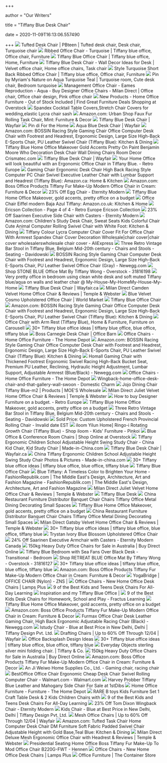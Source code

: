 +++
        
author = "Our Writers"
        
title = "Tiffany Blue Desk Chair"
        
date = 2020-11-09T16:13:06.557490
        
+++
[ ![](https://i.pinimg.com/originals/fd/76/4b/fd764bbfe4698f8d61218659c7867d45.jpg)](https://i.pinimg.com/originals/fd/76/4b/fd764bbfe4698f8d61218659c7867d45.jpg) Tufted Desk Chair | PBteen | Tufted desk chair, Desk chair, Turquoise chair
[ ![](https://i.pinimg.com/originals/c6/87/38/c68738fa59a592948679299842839624.jpg)](https://i.pinimg.com/originals/c6/87/38/c68738fa59a592948679299842839624.jpg) Ribbed Office Chair - Turquoise | Tiffany blue office, Office chair,  Furniture
[ ![](https://i.pinimg.com/originals/7b/21/64/7b216414dd87b88ea788328506ff67e5.jpg)](https://i.pinimg.com/originals/7b/21/64/7b216414dd87b88ea788328506ff67e5.jpg) Tiffany Blue Office Chair | Tiffany blue office, Home, Furniture
[ ![](https://i.pinimg.com/736x/7c/ba/2a/7cba2adcc0a4765dc82e559c51418e9e.jpg)](https://i.pinimg.com/736x/7c/ba/2a/7cba2adcc0a4765dc82e559c51418e9e.jpg) Tiffany Blue Desk Chair - Wall Decor Ideas for Desk | Velvet office chair,  Home office chairs, Task chair
[ ![](https://i.pinimg.com/originals/0f/11/36/0f113637edcc4a8d8fd4d2515666d8e8.jpg)](https://i.pinimg.com/originals/0f/11/36/0f113637edcc4a8d8fd4d2515666d8e8.jpg) Style Turquoise Short Back Ribbed Office Chair | Tiffany blue office, Office  chair, Furniture
[ ![](https://i.pinimg.com/originals/a1/8f/21/a18f21692fc800ef48d5f497a0b0db30.jpg)](https://i.pinimg.com/originals/a1/8f/21/a18f21692fc800ef48d5f497a0b0db30.jpg) Pin by Myriam's Nature on Aqua Turquoise Teal | Turquoise room, Cute desk  chair, Bedroom turquoise
[ ![](https://i.pinimg.com/originals/76/d2/a1/76d2a157b85c07432bf4c0c2efd1d2d6.jpg)](https://i.pinimg.com/originals/76/d2/a1/76d2a157b85c07432bf4c0c2efd1d2d6.jpg) Management Office Chair - Eames Reproduction - Aqua - Buy Designer Office  Chairs - Milan Direct | Office chair, Office chair design, Pink office chair
[ ![](https://ak1.ostkcdn.com/images/products/30234169/L35111077.jpg)](https://ak1.ostkcdn.com/images/products/30234169/L35111077.jpg) New Products - Home Office Furniture - Out of Stock Included | Find Great  Furniture Deals Shopping at Overstock
[ ![](https://www.banquetbar.com/images/l/201811/15423493700.jpg)](https://www.banquetbar.com/images/l/201811/15423493700.jpg) Spandex Cocktail Table Covers,Stretch Chair Covers for wedding,elastic  Lycra chair sash
[ ![](https://images-na.ssl-images-amazon.com/images/I/81w6Lq4J1wL._AC_SX522_.jpg)](https://images-na.ssl-images-amazon.com/images/I/81w6Lq4J1wL._AC_SX522_.jpg) Amazon.com: Urban Shop Faux Fur Rolling Task Chair, Mint: Furniture & Decor
[ ![](https://secure.img1-fg.wfcdn.com/im/61114258/resize-h600-w600%5Ecompr-r85/1257/12573276/Wayfair+Basics+Mesh+Task+Office+Chair.jpg)](https://secure.img1-fg.wfcdn.com/im/61114258/resize-h600-w600%5Ecompr-r85/1257/12573276/Wayfair+Basics+Mesh+Task+Office+Chair.jpg) Tiffany Blue Desk Chair | Wayfair
[ ![](https://i.pinimg.com/originals/13/38/e7/1338e734ac5a94759c768936e437cb94.jpg)](https://i.pinimg.com/originals/13/38/e7/1338e734ac5a94759c768936e437cb94.jpg) Pin di For the Home
[ ![](https://secure.img1-fg.wfcdn.com/im/23816816/resize-h160-w160%5Ecompr-r85/9838/98387750/Albaugh+Velvet+Task+Chair.jpg)](https://secure.img1-fg.wfcdn.com/im/23816816/resize-h160-w160%5Ecompr-r85/9838/98387750/Albaugh+Velvet+Task+Chair.jpg) Aqua Blue Desk Chair | Wayfair
[ ![](https://m.media-amazon.com/images/I/61Qds9MHR-L._AC_.jpg)](https://m.media-amazon.com/images/I/61Qds9MHR-L._AC_.jpg) Amazon.com: BOSSIN Racing Style Gaming Chair Office Computer Desk Chair  with Footrest and Headrest, Ergonomic Design, Large Size High-Back E-Sports  Chair, PU Leather Swivel Chair (Tiffany Blue): Kitchen & Dining
[ ![](http://www.crismatec.com/python/ho/tiffany-blue-home-office-makeover-gold-accents-pretty-on-a_office-decoration-701x451.jpg)](http://www.crismatec.com/python/ho/tiffany-blue-home-office-makeover-gold-accents-pretty-on-a_office-decoration-701x451.jpg) Tiffany Blue Home Office Makeover Gold Accents Pretty On Paint Benjamin  Moore Who Decoration Desk Chair Wall Dining Chairs Room Decor Crismatec.com
[ ![](https://secure.img1-fg.wfcdn.com/im/75630827/resize-h310-w310%5Ecompr-r85/1175/117585920/lourdes-velvet-task-chair.jpg)](https://secure.img1-fg.wfcdn.com/im/75630827/resize-h310-w310%5Ecompr-r85/1175/117585920/lourdes-velvet-task-chair.jpg) Tiffany Blue Desk Chair | Wayfair
[ ![](https://www.retroeurope.com/wp-content/uploads/2016/11/Special-Autumn-Offers_page_03.jpg)](https://www.retroeurope.com/wp-content/uploads/2016/11/Special-Autumn-Offers_page_03.jpg) Your Home Office will look beautiful with an Ergonomic Office Chair in Tiffany  Blue. - Retro Europe
[ ![](https://images-na.ssl-images-amazon.com/images/I/61bhJdYbBVL._AC_SL1500_.jpg)](https://images-na.ssl-images-amazon.com/images/I/61bhJdYbBVL._AC_SL1500_.jpg) Gaming Chair Ergonomic Desk Chair High Back Racing Style Computer PC Chair  Swivel Executive Leather Chair with Lumbar Support and Headrest (Tiffany  Blue): Amazon.ca: Home & Kitchen
[ ![](https://images-na.ssl-images-amazon.com/images/I/81lrSOHIW5L._AC_SX679_.jpg)](https://images-na.ssl-images-amazon.com/images/I/81lrSOHIW5L._AC_SX679_.jpg) Amazon.com: Boss Office Products Tiffany Fur Make-Up Modern Office Chair in  Cream: Furniture & Decor
[ ![](https://cdn.shopify.com/s/files/1/2262/0555/products/vintage-egg-chair_b-9012w_0dd95def-ae4f-4872-9dab-f2e2dce17c91_2000x.jpg?v=1570238412)](https://cdn.shopify.com/s/files/1/2262/0555/products/vintage-egg-chair_b-9012w_0dd95def-ae4f-4872-9dab-f2e2dce17c91_2000x.jpg?v=1570238412) 23% Off Egg Chair - Eternity Modern
[ ![](https://partypinching.com/wp-content/uploads/2018/04/2-2w.jpg)](https://partypinching.com/wp-content/uploads/2018/04/2-2w.jpg) Tiffany Blue Home Office Makeover, gold accents, pretty office on a budget
[ ![](https://m.media-amazon.com/images/I/51gkBTxLEyL.jpg)](https://m.media-amazon.com/images/I/51gkBTxLEyL.jpg) Office Chair Eiffel modern Baja Azul Tiffany: Amazon.co.uk: Kitchen & Home
[ ![](https://www.retroeurope.com/wp-content/uploads/2020/01/Ericson-Office-Chair-Low-Feet_Tiffany-Blue-Leather_950x950_02-450x450.jpg)](https://www.retroeurope.com/wp-content/uploads/2020/01/Ericson-Office-Chair-Low-Feet_Tiffany-Blue-Leather_950x950_02-450x450.jpg) Ericson Collection - Page 4 of 4 - Retro Europe Ericson Collection
[ ![](https://cdn.shopify.com/s/files/1/2262/0555/products/saarinen-esecutive-side-chair-swivel-base-cashmere-tiffany-blue-b-9012w-polished-chrome_2000x.jpg?v=1585243634)](https://cdn.shopify.com/s/files/1/2262/0555/products/saarinen-esecutive-side-chair-swivel-base-cashmere-tiffany-blue-b-9012w-polished-chrome_2000x.jpg?v=1585243634) 23% Off Saarinen Executive Side Chair with Casters - Eternity Modern
[ ![](https://images-na.ssl-images-amazon.com/images/I/61cfSp86pEL._AC_SX522_.jpg)](https://images-na.ssl-images-amazon.com/images/I/61cfSp86pEL._AC_SX522_.jpg) Amazon.com: Children's Study Desk Chair, Sweat Seats Kids Colorful Chair  Cute Animal Computer Rolling Swivel Chair with White Foot: Kitchen & Dining
[ ![](https://ae01.alicdn.com/kf/HTB1un..OFXXXXXJapXXq6xXFXXXt/Tiffany-Colour-Lycra-Computer-Chair-Cover-Fit-For-Office-Chair-With-Armrest-Spandex-Chair-Cover-Decoration.jpg)](https://ae01.alicdn.com/kf/HTB1un..OFXXXXXJapXXq6xXFXXXt/Tiffany-Colour-Lycra-Computer-Chair-Cover-Fit-For-Office-Chair-With-Armrest-Spandex-Chair-Cover-Decoration.jpg) Tiffany Colour Lycra Computer Chair Cover Fit For Office Chair With Armrest  Spandex Chair Cover Decoration Wholesale|chair cover|chair cover  wholesalerswholesale chair cover - AliExpress
[ ![](http://www.davidowski.nl/galleries/three-retro-vintage-bar-stool-in-tiffany-blue-belgium-mid-20th-century-3466692-en-max.jpg)](http://www.davidowski.nl/galleries/three-retro-vintage-bar-stool-in-tiffany-blue-belgium-mid-20th-century-3466692-en-max.jpg) Three Retro Vintage Bar Stool in Tiffany Blue, Belgium Mid-20th century -  Chairs and Stools - Seating - Davidowski
[ ![](https://c1.neweggimages.com/ProductImage/2T4-01VY-00001-S01.jpg)](https://c1.neweggimages.com/ProductImage/2T4-01VY-00001-S01.jpg) BOSSIN Racing Style Gaming Chair Computer Desk Chair with Footrest and  Headrest, Ergonomic Design, Large Size High-Back E-Sports Chair, PU Leather  Swivel Office Chair (Gray) - Newegg.com
[ ![](https://ak1.ostkcdn.com/images/products/is/images/direct/33154befce905d3f29c34904e6e372f73843104f/STONE-BLUE-Office-Mat-By-Tiffany-Wong.jpg)](https://ak1.ostkcdn.com/images/products/is/images/direct/33154befce905d3f29c34904e6e372f73843104f/STONE-BLUE-Office-Mat-By-Tiffany-Wong.jpg) Shop STONE BLUE Office Mat By Tiffany Wong - Overstock - 31816198
[ ![](http://my-house-my-home.com/wp-content/uploads/2013/02/4716750.jpg)](http://my-house-my-home.com/wp-content/uploads/2013/02/4716750.jpg) Very pretty office in bedroom using clean white desk and soft muted Tiffany  blue/aqua on walls and leather chair @ My-House-My-HomeMy-House-My-Home
[ ![](https://secure.img1-ag.wfcdn.com/im/28022832/resize-h160-w160%5Ecompr-r85/1255/125566019/Home+Office+Chair+Mesh+Ergonomic+Computer+Chair+With+3D+Adjustable+Armrests+Desk+Chair+High+Back+Technical+Task+Chair.jpg)](https://secure.img1-ag.wfcdn.com/im/28022832/resize-h160-w160%5Ecompr-r85/1255/125566019/Home+Office+Chair+Mesh+Ergonomic+Computer+Chair+With+3D+Adjustable+Armrests+Desk+Chair+High+Back+Technical+Task+Chair.jpg) Tiffany Blue Desk Chair | Wayfair.ca
[ ![](https://img.zcdn.com.au/lf/50/hash/37569/19080111/4/Camden%2BVelvet%2BOffice%2BChair.jpg)](https://img.zcdn.com.au/lf/50/hash/37569/19080111/4/Camden%2BVelvet%2BOffice%2BChair.jpg) Milan Direct Camden Velvet Home Office Chair & Reviews | Temple & Webster
[ ![](https://ii.worldmarket.com/fcgi-bin/iipsrv.fcgi?FIF=/images/worldmarket/source/75560_XXX_v6.tif&wid=480&cvt=jpeg)](https://ii.worldmarket.com/fcgi-bin/iipsrv.fcgi?FIF=/images/worldmarket/source/75560_XXX_v6.tif&wid=480&cvt=jpeg) Blue Velvet Cosmo Upholstered Office Chair | World Market
[ ![](http://www.goodofficechairs.com/images/tiffany-blue-office-chair.jpg)](http://www.goodofficechairs.com/images/tiffany-blue-office-chair.jpg) Tiffany Blue Office Chair
[ ![](https://images-na.ssl-images-amazon.com/images/I/415J2BWvbLL._AC_SY200_.jpg)](https://images-na.ssl-images-amazon.com/images/I/415J2BWvbLL._AC_SY200_.jpg) Amazon.com: BOSSIN Racing Style Gaming Chair Office Computer Desk Chair  with Footrest and Headrest, Ergonomic Design, Large Size High-Back E-Sports  Chair, PU Leather Swivel Chair (Tiffany Blue): Kitchen & Dining
[ ![](https://media.karousell.com/media/photos/products/2019/11/05/office_chair_with_arm_rest_tiffany_blue_1572943258_ab074d6bb_progressive)](https://media.karousell.com/media/photos/products/2019/11/05/office_chair_with_arm_rest_tiffany_blue_1572943258_ab074d6bb_progressive) Office Chair with Arm Rest (Tiffany Blue), Home & Furniture, Furniture on  Carousell
[ ![](https://i.pinimg.com/236x/0f/d4/ae/0fd4aebbd92d3b005632f1f3a541e410--office-spaces-home-office-desks.jpg)](https://i.pinimg.com/236x/0f/d4/ae/0fd4aebbd92d3b005632f1f3a541e410--office-spaces-home-office-desks.jpg) 30+ Tiffany blue office ideas | tiffany blue office, blue office, tiffany  blue
[ ![](https://media.officebarn.biz/wp-content/uploads/2017/10/17073602/B516C-PB-300x300.jpg)](https://media.officebarn.biz/wp-content/uploads/2017/10/17073602/B516C-PB-300x300.jpg) Boss Carnegie Desk Chair | Office Barn
[ ![](https://images.homedepot-static.com/productImages/11f6993d-5844-4f56-9be3-6124ea45fdd6/svn/walnut-brown-linon-home-decor-office-chairs-178403nat01u-64_400.jpg)](https://images.homedepot-static.com/productImages/11f6993d-5844-4f56-9be3-6124ea45fdd6/svn/walnut-brown-linon-home-decor-office-chairs-178403nat01u-64_400.jpg) Office Chairs - Home Office Furniture - The Home Depot
[ ![](https://images-na.ssl-images-amazon.com/images/I/51YDTAzky8L._AC_SY200_.jpg)](https://images-na.ssl-images-amazon.com/images/I/51YDTAzky8L._AC_SY200_.jpg) Amazon.com: BOSSIN Racing Style Gaming Chair Office Computer Desk Chair  with Footrest and Headrest, Ergonomic Design, Large Size High-Back E-Sports  Chair, PU Leather Swivel Chair (Tiffany Blue): Kitchen & Dining
[ ![](https://c1.neweggimages.com/ProductImage/AGDWS200616tsGgC.jpg)](https://c1.neweggimages.com/ProductImage/AGDWS200616tsGgC.jpg) Homall Gaming Chair with Thickened Footrest Ergonomic Swivel Racing  High-Back Bucket Seat, Premium PU Leather, Reclining, Hydraulic Height  Adjustment, Lumbar Support, Adjustable Armrest (Blue/Black) - Newegg.com
[ ![](https://images.homedepot-static.com/productImages/26021273-f2d7-4203-b236-483e6b13529b/svn/blue-linon-home-decor-office-chairs-178404aqua01u-64_400.jpg)](https://images.homedepot-static.com/productImages/26021273-f2d7-4203-b236-483e6b13529b/svn/blue-linon-home-decor-office-chairs-178404aqua01u-64_400.jpg) Office Chairs - Home Office Furniture - The Home Depot
[ ![](http://www.domesticcharm.com/wp-content/uploads/2017/02/Wingback-home-office-desk-chair-and-that-gallery-wall-swoon.jpg)](http://www.domesticcharm.com/wp-content/uploads/2017/02/Wingback-home-office-desk-chair-and-that-gallery-wall-swoon.jpg) Wingback-home-office-desk-chair-and-that-gallery-wall-swoon - Domestic Charm
[ ![](https://www.moeshomecollection.com/wp-content/uploads/2017/05/HK-1011-26-1920x1920.jpg)](https://www.moeshomecollection.com/wp-content/uploads/2017/05/HK-1011-26-1920x1920.jpg) Jojo Dining Chair Tiffany Blue-m2 | Products | MOE'S Wholesale
[ ![](https://img.zcdn.com.au/lf/8/hash/37569/19110933/4/Juliet-Velvet-Office-Chair.jpg)](https://img.zcdn.com.au/lf/8/hash/37569/19110933/4/Juliet-Velvet-Office-Chair.jpg) Milan Direct Juliet Velvet Home Office Chair & Reviews | Temple & Webster
[ ![](https://www.retroeurope.com/wp-content/uploads/elementor/thumbs/Ericson-Office-Chair-Low-Feet_Tiffany-Blue-Leather_950x950_04-ok33g5ov4k9gfpwh6vbadyku8r5fmleayv1wu7wjlc.jpg)](https://www.retroeurope.com/wp-content/uploads/elementor/thumbs/Ericson-Office-Chair-Low-Feet_Tiffany-Blue-Leather_950x950_04-ok33g5ov4k9gfpwh6vbadyku8r5fmleayv1wu7wjlc.jpg) How to buy Designer Furniture on a budget. - Retro Europe
[ ![](https://partypinching.com/wp-content/uploads/2018/04/8-24w.jpg)](https://partypinching.com/wp-content/uploads/2018/04/8-24w.jpg) Tiffany Blue Home Office Makeover, gold accents, pretty office on a budget
[ ![](http://www.davidowski.nl/galleries/three-retro-vintage-bar-stool-in-tiffany-blue-belgium-mid-20th-century-3466687-en-max.jpg)](http://www.davidowski.nl/galleries/three-retro-vintage-bar-stool-in-tiffany-blue-belgium-mid-20th-century-3466687-en-max.jpg) Three Retro Vintage Bar Stool in Tiffany Blue, Belgium Mid-20th century -  Chairs and Stools - Seating - Davidowski
[ ![](https://image.invaluable.com/housePhotos/GreenwichAuction/76/637276/H6011-L160250787.jpg)](https://image.invaluable.com/housePhotos/GreenwichAuction/76/637276/H6011-L160250787.jpg) Sold Price: Custom Upholstered French Provincial Rolling Chair - Invalid  date EST
[ ![](https://c2.staticflickr.com/8/7914/45921942175_1287b9ce28_b.jpg)](https://c2.staticflickr.com/8/7914/45921942175_1287b9ce28_b.jpg) iloom Yilun Home] Ringo-i Rotating Growth Chair (Tiffany Blue) - Shop iloom  - Kids' Furniture - Pinkoi
[ ![](https://ak1.ostkcdn.com/images/products/is/images/direct/5df0f406b8c7d11e2207edfb0af33a78dadea6d1/Porthos-Home-Alma-Swivel-Office-Chair%2C-Velvet%2C-Golden-Roller-Legs.jpg?imwidth=200&impolicy=medium)](https://ak1.ostkcdn.com/images/products/is/images/direct/5df0f406b8c7d11e2207edfb0af33a78dadea6d1/Porthos-Home-Alma-Swivel-Office-Chair%2C-Velvet%2C-Golden-Roller-Legs.jpg?imwidth=200&impolicy=medium) Blue Office & Conference Room Chairs | Shop Online at Overstock
[ ![](https://image.made-in-china.com/202f0j00lIsUEhnJSybF/Tiffany-Ergonomic-Children-School-Adjustable-Height-Swing-Study-Chair.jpg)](https://image.made-in-china.com/202f0j00lIsUEhnJSybF/Tiffany-Ergonomic-Children-School-Adjustable-Height-Swing-Study-Chair.jpg) Tiffany Ergonomic Children School Adjustable Height Swing Study Chair -  China Kid Chair, Kid Study Chair | Made-in-China.com
[ ![](https://secure.img1-ag.wfcdn.com/im/13325067/resize-h160-w160%5Ecompr-r85/1242/124227215/Pc+Gaming+Chair+Massage+Office+Chair+Ergonomic+Desk+Chair+Adjustable+Pu+Leather+Racing+Chair+With+Lumbar+Support+Headrest+Armrest+Task+Rolling+Swivel+Computer+Chair+For+Women+Adults%2528black%2529.jpg)](https://secure.img1-ag.wfcdn.com/im/13325067/resize-h160-w160%5Ecompr-r85/1242/124227215/Pc+Gaming+Chair+Massage+Office+Chair+Ergonomic+Desk+Chair+Adjustable+Pu+Leather+Racing+Chair+With+Lumbar+Support+Headrest+Armrest+Task+Rolling+Swivel+Computer+Chair+For+Women+Adults%2528black%2529.jpg) Tiffany Blue Desk Chair | Wayfair.ca
[ ![](https://image.made-in-china.com/2f0j00lPsfEKnGrOkF/Tiffany-Ergonomic-Children-School-Adjustable-Height-Swing-Study-Chair.jpg)](https://image.made-in-china.com/2f0j00lPsfEKnGrOkF/Tiffany-Ergonomic-Children-School-Adjustable-Height-Swing-Study-Chair.jpg) China Tiffany Ergonomic Children School Adjustable Height Swing Study Chair  Photos & Pictures - Made-in-china.com
[ ![](https://i.pinimg.com/236x/01/49/9b/01499b048a3dd002206b5bc392f128a0--office-spaces-work-spaces.jpg)](https://i.pinimg.com/236x/01/49/9b/01499b048a3dd002206b5bc392f128a0--office-spaces-work-spaces.jpg) 30+ Tiffany blue office ideas | tiffany blue office, blue office, tiffany  blue
[ ![](http://www.goodofficechairs.com/images/techni-mobili-tiffany-blue-office-chair.jpg)](http://www.goodofficechairs.com/images/techni-mobili-tiffany-blue-office-chair.jpg) Tiffany Blue Office Chair
[ ![](http://www.fashionrepublik.com/wp-content/uploads/tiffany16.jpg)](http://www.fashionrepublik.com/wp-content/uploads/tiffany16.jpg) Blue Tiffany: A Timeless Color to Brighten Your Home - FashionRepublik.com  | The Middle East's Design, Architecture, Art and Fashion Magazine -  FashionRepublik.com | The Middle East's Design, Architecture, Art and  Fashion Magazine
[ ![](https://img.zcdn.com.au/lf/50/hash/37569/19018065/4/Juliet-Velvet-Office-Chair.jpg)](https://img.zcdn.com.au/lf/50/hash/37569/19018065/4/Juliet-Velvet-Office-Chair.jpg) Milan Direct Juliet Velvet Home Office Chair & Reviews | Temple & Webster
[ ![](https://static.wixstatic.com/media/2adadd_746a5ecd7a8540daa8b02989807d2bf5~mv2_d_2048_2048_s_2.jpg/v1/fill/w_548,h_548,al_c,q_80,usm_0.66_1.00_0.01/2adadd_746a5ecd7a8540daa8b02989807d2bf5~mv2_d_2048_2048_s_2.webp)](https://static.wixstatic.com/media/2adadd_746a5ecd7a8540daa8b02989807d2bf5~mv2_d_2048_2048_s_2.jpg/v1/fill/w_548,h_548,al_c,q_80,usm_0.66_1.00_0.01/2adadd_746a5ecd7a8540daa8b02989807d2bf5~mv2_d_2048_2048_s_2.webp) Tiffany Blue Desk
[ ![](http://fitzmagic.info/wp-content/uploads/2019/03/office-chair-high-blue-tiffany-furniture-retro-decorating-cupcakes-with-candy.jpg)](http://fitzmagic.info/wp-content/uploads/2019/03/office-chair-high-blue-tiffany-furniture-retro-decorating-cupcakes-with-candy.jpg) China Restaurant Furniture Distributor Banquet Chair Chairs Tiffany Office  Metal Dining Decorating Small Spaces
[ ![](https://partypinching.com/wp-content/uploads/2018/04/1-3w.jpg)](https://partypinching.com/wp-content/uploads/2018/04/1-3w.jpg) Tiffany Blue Home Office Makeover, gold accents, pretty office on a budget
[ ![](http://fitzmagic.info/wp-content/uploads/2019/03/office-furniture-good-desk-chair-blue-full-image-tiffany-for-decorating.jpg)](http://fitzmagic.info/wp-content/uploads/2019/03/office-furniture-good-desk-chair-blue-full-image-tiffany-for-decorating.jpg) China Restaurant Furniture Distributor Banquet Chair Chairs Tiffany Office  Metal Dining Decorating Small Spaces
[ ![](https://img.zcdn.com.au/lf/8/hash/37569/19080103/4/Gatsby%2BVelvet%2BOffice%2BChair.jpg)](https://img.zcdn.com.au/lf/8/hash/37569/19080103/4/Gatsby%2BVelvet%2BOffice%2BChair.jpg) Milan Direct Gatsby Velvet Home Office Chair & Reviews | Temple & Webster
[ ![](https://i.pinimg.com/236x/14/44/1a/14441ac23f6101e0ef7135c39b4d7406--office-paint-colors-blue-paint-colors.jpg)](https://i.pinimg.com/236x/14/44/1a/14441ac23f6101e0ef7135c39b4d7406--office-paint-colors-blue-paint-colors.jpg) 30+ Tiffany blue office ideas | tiffany blue office, blue office, tiffany  blue
[ ![](https://cdn.decorpad.com/photos/2019/12/12/blossoms-blue-ivory-upholstered-trystan-floral-office-chair.jpeg)](https://cdn.decorpad.com/photos/2019/12/12/blossoms-blue-ivory-upholstered-trystan-floral-office-chair.jpeg) Trystan Ivory Blue Blossom Upholstered Office Chair
[ ![](https://cdn.shopify.com/s/files/1/0001/8297/6540/products/saarinen-executive-armchair-cashmere-tiffany-blue-b9012w-chasters_2000x.jpg?v=1584485227)](https://cdn.shopify.com/s/files/1/0001/8297/6540/products/saarinen-executive-armchair-cashmere-tiffany-blue-b9012w-chasters_2000x.jpg?v=1584485227) 24% Off Saarinen Executive Armchair with Casters - Eternity Modern Canada
[ ![](https://buydirectonline.com.au/image/cache/catalog/1Supplier/OFD-W/13559/project-x-450x450.png)](https://buydirectonline.com.au/image/cache/catalog/1Supplier/OFD-W/13559/project-x-450x450.png) 150kg Heavy Duty Office Chairs for Sale in Australia | Buy Direct Online
[ ![](https://cdn.decorpad.com/photos/2016/04/08/tiffany-blue-bedroom-quadrille-island-ikat-fabric-sea-fan-over-black-desk.jpg)](https://cdn.decorpad.com/photos/2016/04/08/tiffany-blue-bedroom-quadrille-island-ikat-fabric-sea-fan-over-black-desk.jpg) Tiffany Blue Bedroom with Sea Fans Over Black Desk - Transitional - Bedroom
[ ![](https://ak1.ostkcdn.com/images/products/is/images/direct/bc89c5adfc0a43d6e72759ca74e7e2b1bc314102/RETREAT-BLUE-Office-Mat-By-Tiffany-Wong.jpg?impolicy=medium)](https://ak1.ostkcdn.com/images/products/is/images/direct/bc89c5adfc0a43d6e72759ca74e7e2b1bc314102/RETREAT-BLUE-Office-Mat-By-Tiffany-Wong.jpg?impolicy=medium) Shop RETREAT BLUE Office Mat By Tiffany Wong - Overstock - 31816127
[ ![](https://i.pinimg.com/236x/25/a5/3a/25a53a940a8fa32d598ad15a0f8649ad--zebra-rugs-craft-space.jpg)](https://i.pinimg.com/236x/25/a5/3a/25a53a940a8fa32d598ad15a0f8649ad--zebra-rugs-craft-space.jpg) 30+ Tiffany blue office ideas | tiffany blue office, blue office, tiffany  blue
[ ![](https://m.media-amazon.com/images/S/aplus-media/vc/1d4da2a2-8bda-47f5-bda3-1ebd44864e6e._CR173,0,1214,1214_PT0_SX300__.jpg)](https://m.media-amazon.com/images/S/aplus-media/vc/1d4da2a2-8bda-47f5-bda3-1ebd44864e6e._CR173,0,1214,1214_PT0_SX300__.jpg) Amazon.com: Boss Office Products Tiffany Fur Make-Up Modern Office Chair in  Cream: Furniture & Decor
[ ![](http://znschairs.com/wp-content/uploads/2019/11/Yogabridge_tiffanyBlue_com-1.jpg)](http://znschairs.com/wp-content/uploads/2019/11/Yogabridge_tiffanyBlue_com-1.jpg) YogaBridge | OFFICE CHAIR (Nylon) - ZNS | 
[ ![](https://image.lampsplus.com/is/image/b9gt8/m5402cropped.jpg?qlt=70&wid=1200&hei=1200&fmt=jpeg)](https://image.lampsplus.com/is/image/b9gt8/m5402cropped.jpg?qlt=70&wid=1200&hei=1200&fmt=jpeg) Office Chairs - New Home Office Desk Chairs | Lamps Plus
[ ![](https://fractus-855d.kxcdn.com/wp-content/uploads/2016/02/Boss-Tiffany-Fur-Chair-e1456840163550-360x521.jpg)](https://fractus-855d.kxcdn.com/wp-content/uploads/2016/02/Boss-Tiffany-Fur-Chair-e1456840163550-360x521.jpg) 9 of the Best Kids and Teens Desk Chairs For All-Day Learning
[ ![](https://mariakillam.com/wp-content/uploads/bloggerimgs/lh5.ggpht.com/_pCtYBqw7SEE/THrcPksQopI/AAAAAAAAI2U/T0ogAiQyZwg/image_thumb%5B3%5D.png?imgmax=800)](https://mariakillam.com/wp-content/uploads/bloggerimgs/lh5.ggpht.com/_pCtYBqw7SEE/THrcPksQopI/AAAAAAAAI2U/T0ogAiQyZwg/image_thumb%5B3%5D.png?imgmax=800) Inspiration and my Tiffany Blue Office |
[ ![](https://fractus-855d.kxcdn.com/wp-content/uploads/2016/03/Image-of-GreenForest-Desk-Chair-for-Teenagers.jpg)](https://fractus-855d.kxcdn.com/wp-content/uploads/2016/03/Image-of-GreenForest-Desk-Chair-for-Teenagers.jpg) 9 of the Best Kids Desk Chairs for Homework, School and Play - Fractus  Learning
[ ![](https://partypinching.com/wp-content/uploads/2018/04/DSCF6225-2w.jpg)](https://partypinching.com/wp-content/uploads/2018/04/DSCF6225-2w.jpg) Tiffany Blue Home Office Makeover, gold accents, pretty office on a budget
[ ![](https://m.media-amazon.com/images/I/61rmTFAqHZL._AC_UL400_.jpg)](https://m.media-amazon.com/images/I/61rmTFAqHZL._AC_UL400_.jpg) Amazon.com: Boss Office Products Tiffany Fur Make-Up Modern Office Chair in  Cream: Furniture & Decor
[ ![](https://c1.neweggimages.com/ProductImageCompressAll300/AP5VS200827IhOKo.jpg)](https://c1.neweggimages.com/ProductImageCompressAll300/AP5VS200827IhOKo.jpg) Furmax Office Chair Desk Leather Gaming Chair, High Back Ergonomic  Adjustable Racing Chair (Black) - Newegg.com
[ ![](https://tiimg.tistatic.com/fp/1/003/479/istudy-chair-blue-486.jpg)](https://tiimg.tistatic.com/fp/1/003/479/istudy-chair-blue-486.jpg) Istudy Chair - Blue at Best Price in New Delhi, Delhi | Tiffany Design Pvt.  Ltd.
[ ![](https://secure.img1-fg.wfcdn.com/im/96892241/resize-h600-w600%5Ecompr-r85/1495/14958656/Drafting+Chairs.jpg)](https://secure.img1-fg.wfcdn.com/im/96892241/resize-h600-w600%5Ecompr-r85/1495/14958656/Drafting+Chairs.jpg) Drafting Chairs | Up to 60% Off Through 12/04 | Wayfair
[ ![](https://cdn.decorpad.com/photos/2016/11/11/m_white-home-office-tiffany-blue-accents.jpg)](https://cdn.decorpad.com/photos/2016/11/11/m_white-home-office-tiffany-blue-accents.jpg) Office Backsplash Design Ideas
[ ![](https://i.pinimg.com/236x/83/df/b8/83dfb8c9e9bb227ca8c322f31f6eeeb2--gothic-furniture-painted-furniture.jpg)](https://i.pinimg.com/236x/83/df/b8/83dfb8c9e9bb227ca8c322f31f6eeeb2--gothic-furniture-painted-furniture.jpg) 30+ Tiffany blue office ideas | tiffany blue office, blue office, tiffany  blue
[ ![](https://media.tiffany.com/is/image/Tiffany/EcomBrowseM/everyday-objectssterling-silver-mini-folding-chair-62203471_984245_ED.jpg?&op_usm=1.5,1.0,6.0&$cropN=0.1,0.1,0.8,0.8&defaultImage=NoImageAvailableInternal&)](https://media.tiffany.com/is/image/Tiffany/EcomBrowseM/everyday-objectssterling-silver-mini-folding-chair-62203471_984245_ED.jpg?&op_usm=1.5,1.0,6.0&$cropN=0.1,0.1,0.8,0.8&defaultImage=NoImageAvailableInternal&) Everyday Objects sterling silver mini folding chair. | Tiffany & Co.
[ ![](https://buydirectonline.com.au/image/cache/catalog/1Supplier/OFD-W/19683/IMG_2523-450x450.jpg)](https://buydirectonline.com.au/image/cache/catalog/1Supplier/OFD-W/19683/IMG_2523-450x450.jpg) 150kg Heavy Duty Office Chairs for Sale in Australia | Buy Direct Online
[ ![](https://m.media-amazon.com/images/S/aplus-media/vc/98de69c9-5736-4d3c-8450-dd3ef440409e._CR939,1812,2095,2095_PT0_SX300__.jpg)](https://m.media-amazon.com/images/S/aplus-media/vc/98de69c9-5736-4d3c-8450-dd3ef440409e._CR939,1812,2095,2095_PT0_SX300__.jpg) Amazon.com: Boss Office Products Tiffany Fur Make-Up Modern Office Chair in  Cream: Furniture & Decor
[ ![](https://s.alicdn.com/@sc01/kf/HTB1XHn2XvvsK1RjSspdq6AZepXaK/WorkWell-pu-modern-gaming-chair-KW-G02S.jpg_480x480.jpg)](https://s.alicdn.com/@sc01/kf/HTB1XHn2XvvsK1RjSspdq6AZepXaK/WorkWell-pu-modern-gaming-chair-KW-G02S.jpg_480x480.jpg) An Ji Weiwo Home Supplies Co., Ltd. - Gaming chair, racing chair
[ ![](https://i5.walmartimages.com/asr/5bf5b155-ed9b-409d-950e-e178564f22e3_1.3406acb954f956357bc79cb4832ba3c2.jpeg?odnWidth=612&odnHeight=612&odnBg=ffffff)](https://i5.walmartimages.com/asr/5bf5b155-ed9b-409d-950e-e178564f22e3_1.3406acb954f956357bc79cb4832ba3c2.jpeg?odnWidth=612&odnHeight=612&odnBg=ffffff) BestOffice Office Chair Ergonomic Cheap Desk Chair Swivel Rolling Computer  Chair - Walmart.com - Walmart.com
[ ![](https://a.1stdibscdn.com/archivesE/upload/8419/09_15/8419_1304980136_4/8419_1304980136_4-1.jpeg)](https://a.1stdibscdn.com/archivesE/upload/8419/09_15/8419_1304980136_4/8419_1304980136_4-1.jpeg) Harvey Probber Tiffany Blue Leather and Mahogany Side Chair For Sale at  1stDibs
[ ![](https://contentgrid.homedepot-static.com/hdus/en_US/DTCCOMNEW/Articles/best-office-chairs-thumbnail.jpg)](https://contentgrid.homedepot-static.com/hdus/en_US/DTCCOMNEW/Articles/best-office-chairs-thumbnail.jpg) Home Office Furniture - Furniture - The Home Depot
[ ![](https://media.karousell.com/media/photos/products/2019/10/19/rare_b_toys_kids_furniture_set_1_craft_table_desk__2_kids_chairs_with_natural_wooden_legs_ivory_and__1571465794_598de486_progressive.jpg)](https://media.karousell.com/media/photos/products/2019/10/19/rare_b_toys_kids_furniture_set_1_craft_table_desk__2_kids_chairs_with_natural_wooden_legs_ivory_and__1571465794_598de486_progressive.jpg) RARE B toys Kids Furniture Set 1 Craft Table Desk & 2 Kids Children Chairs  with
[ ![](https://images-na.ssl-images-amazon.com/images/I/61o2dXPWi3L._AC_SL500_.jpg)](https://images-na.ssl-images-amazon.com/images/I/61o2dXPWi3L._AC_SL500_.jpg) 9 of the Best Kids and Teens Desk Chairs For All-Day Learning
[ ![](https://cdn.shopify.com/s/files/1/2262/0555/products/TOM-DIXON-WINGBACK-CHAIR_1bd6fa08-2bcf-471f-ac1b-e224db2c8ec8_600x.jpg?v=1571709763)](https://cdn.shopify.com/s/files/1/2262/0555/products/TOM-DIXON-WINGBACK-CHAIR_1bd6fa08-2bcf-471f-ac1b-e224db2c8ec8_600x.jpg?v=1571709763) 23% Off Tom Dixon Wingback Chair - Eternity Modern
[ ![](https://tiimg.tistatic.com/fp/1/003/479/kids-chair-blue-450.jpg)](https://tiimg.tistatic.com/fp/1/003/479/kids-chair-blue-450.jpg) Kids Chair - Blue at Best Price in New Delhi, Delhi | Tiffany Design Pvt.  Ltd.
[ ![](https://secure.img1-fg.wfcdn.com/im/39895954/resize-h600-w600%5Ecompr-r85/2395/23957018/Mesh+Office+Chairs.jpg)](https://secure.img1-fg.wfcdn.com/im/39895954/resize-h600-w600%5Ecompr-r85/2395/23957018/Mesh+Office+Chairs.jpg) Mesh Office Chairs | Up to 60% Off Through 12/04 | Wayfair
[ ![](https://images-na.ssl-images-amazon.com/images/I/71Xd5jmIKRL._AC_SY450_.jpg)](https://images-na.ssl-images-amazon.com/images/I/71Xd5jmIKRL._AC_SY450_.jpg) Amazon.com: Tufted Task Chair Home Computer Desk Chair DM Furniture Soft  Fabric Padded Swivel Chair Adjustable Height with Gold Base,Teal Blue:  Kitchen & Dining
[ ![](https://img.zcdn.com.au/lf/50/hash/37569/19080102/4/Deluxe%2BMesh%2BErgonomic%2BOffice%2BChair%2Bwith%2BHeadrest.jpg)](https://img.zcdn.com.au/lf/50/hash/37569/19080102/4/Deluxe%2BMesh%2BErgonomic%2BOffice%2BChair%2Bwith%2BHeadrest.jpg) Milan Direct Deluxe Mesh Ergonomic Office Chair with Headrest & Reviews |  Temple & Webster
[ ![](https://images2.imgix.net/p4dbimg/702/images/b330pm-nv.jpg?fit=fill&trim=color&trimcolor=FFFFFF&trimtol=5&bg=FFFFFF&w=384&h=288&fm=pjpg&auto=format)](https://images2.imgix.net/p4dbimg/702/images/b330pm-nv.jpg?fit=fill&trim=color&trimcolor=FFFFFF&trimtol=5&bg=FFFFFF&w=384&h=288&fm=pjpg&auto=format) Presidential Seating Home Office Boss Tiffany Fur Make-Up To Mod Office  Chair B220G-FWT - Hennen
[ ![](https://image.lampsplus.com/is/image/cropped/m5401cropped.fpx?qlt=75&wid=274&hei=274&op_sharpen=1&resMode=sharp2&fmt=jpeg)](https://image.lampsplus.com/is/image/cropped/m5401cropped.fpx?qlt=75&wid=274&hei=274&op_sharpen=1&resMode=sharp2&fmt=jpeg) Office Chairs - New Home Office Desk Chairs | Lamps Plus
[ ![](https://images.containerstore.com/catalogimages/369787/10078180-Bungee-Chair-Grey.jpg)](https://images.containerstore.com/catalogimages/369787/10078180-Bungee-Chair-Grey.jpg) Office Furniture | The Container Store
